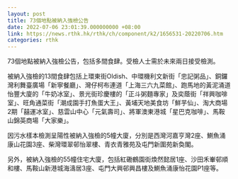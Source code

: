 ```yaml
---
layout: post
title: 73個地點被納入強檢公告
date: 2022-07-06 23:01:39.000000000 +08:00
link: https://news.rthk.hk/rthk/ch/component/k2/1656531-20220706.htm
categories: rthk
---
```


73個地點被納入強檢公告，包括多間食肆。受檢人士需於未來兩日接受檢測。

被納入強檢的13間食肆包括上環東街Oldish、中環機利文新街「忠記粥品」、銅鑼灣利舞臺廣場「新寧餐廳」、灣仔柯布連道「上海三六九菜館」、跑馬地的黃泥涌道怡豐大廈的「牛奶冰室」、景光街珍慶樓的「正斗粥麵專家」及奕蔭街「祥興咖啡室」、旺角通菜街「潮成園手打魚蛋大王」、黃埔天地美食坊「鮮芋仙」、淘大商場2期「囍運冰室」、慈雲山中心「元氣壽司」、將軍澳東港城「星巴克咖啡」、馬鞍山錦英商場「大家樂」。

因污水樣本檢測呈陽性被納入強檢的5幢大廈，分別是西灣河嘉亨灣2座、鰂魚涌康山花園3座、柴灣環翠邨怡翠樓、青衣青雅苑及屯門新圍苑新奐閣。

另外，被納入強檢的55幢住宅大廈，包括紅磡鶴園街煥然懿居1座、沙田禾輋邨順和樓、馬鞍山新港城海濤居3座、屯門大興邨興昌樓及鰂魚涌康怡花園P1座等。
